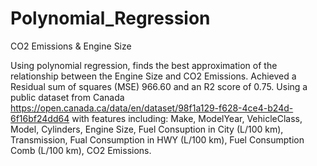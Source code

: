 # Polynomial_Regression
CO2 Emissions &amp; Engine Size

Using polynomial regression, finds the best approximation of the relationship between the Engine Size and CO2 Emissions. Achieved a Residual sum of squares (MSE) 966.60 and an R2 score of 0.75. Using a public dataset from Canada https://open.canada.ca/data/en/dataset/98f1a129-f628-4ce4-b24d-6f16bf24dd64 with features including: Make, ModelYear, VehicleClass, Model, Cylinders, Engine Size, Fuel Consuption in City (L/100 km), Transmission, Fual Consumption in HWY (L/100 km), Fuel Consumption Comb (L/100 km), CO2 Emissions.
